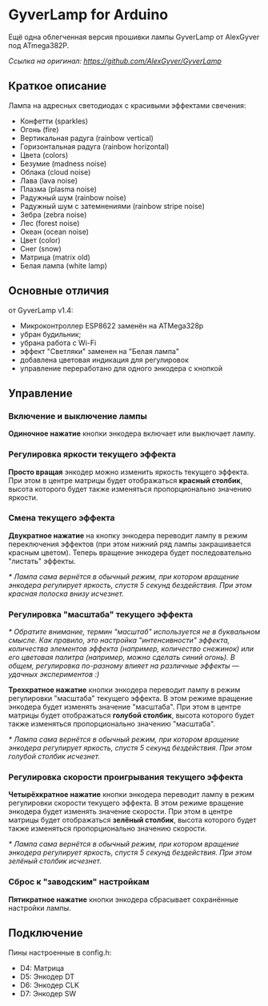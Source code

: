 ﻿# GyverLamp for Arduino

Ещё одна облегченная версия прошивки лампы GyverLamp oт AlexGyver под ATmega382P.

_Ссылка на оригинал: https://github.com/AlexGyver/GyverLamp_

## Краткое описание

Лампа на адресных светодиодах c красивыми эффектами свечения:
* Конфетти (sparkles)
* Огонь (fire)
* Вертикальная радуга (rainbow vertical)
* Горизонтальная радуга (rainbow horizontal)
* Цвета (colors)
* Безумие (madness noise)
* Облака (cloud noise)
* Лава (lava noise)
* Плазма (plasma noise)
* Радужный шум (rainbow noise)
* Радужный шум с затемнениями (rainbow stripe noise)
* Зебра (zebra noise)
* Лес (forest noise)
* Oкеан (ocean noise)
* Цвет (color)
* Снег (snow)
* Матрица (matrix old)
* Белая лампа (white lamp)

## Основные отличия
от GyverLamp v1.4:
* Микроконтроллер ESP8622 заменён на ATMega328p
* убран будильник;
* убрана работа с Wi-Fi
*	эффект "Светляки" заменен на "Белая лампа"
* добавлена цветовая индикация для регулировок
* управление переработано для одного энкодера с кнопкой

## Управление

### Включение и выключение лампы

**Одиночное нажатие** кнопки энкодера включает или выключает лампу.

### Регулировка яркости текущего эффекта

**Просто вращая** энкодер можно изменить яркость текущего эффекта.
При этом в центре матрицы будет отображаться **красный столбик**, высота которого будет также изменяться пропорционально значению яркости.

### Смена текущего эффекта

**Двукратное нажатие** на кнопку энкодера переводит лампу в режим переключения эффектов (при этом нижний ряд лампы закрашивается красным цветом).
Теперь вращение энкодера будет последовательно "листать" эффекты.

_* Лампа сама вернётся в обычный режим, при котором вращение энкодера регулирует яркость, спустя 5 секунд бездействия. При этом красная полоска внизу исчезнет._

### Регулировка "масштаба" текущего эффекта

_* Обратите внимание, термин "масштаб" используется не в буквальном смысле. Как правило, это настройка "интенсивности" эффекта, количества элементов эффекта (например, количество снежинок) или его цветовая палитра (например, можно сделать синий огонь). В общем, регулировка по-разному влияет на различные эффекты — удачных экспериментов :)_

**Трехкратное нажатие** кнопки энкодера переводит лампу в режим регулировки "масштаба" текущего эффекта. В этом режиме вращение энкодера будет изменять значение "масштаба". При этом в центре матрицы будет отображаться **голубой столбик**, высота которого будет также изменяться пропорционально значению "масштаба".

_* Лампа сама вернётся в обычный режим, при котором вращение энкодера регулирует яркость, спустя 5 секунд бездействия. При этом голубой столбик исчезнет._

### Регулировка скорости проигрывания текущего эффекта

**Четырёхкратное нажатие** кнопки энкодера переводит лампу в режим регулировки скорости текущего эффекта. В этом режиме вращение энкодера будет изменять значение скорости. При этом в центре матрицы будет отображаться **зелёный столбик**, высота которого будет также изменяться пропорционально значению скорости.

_* Лампа сама вернётся в обычный режим, при котором вращение энкодера регулирует яркость, спустя 5 секунд бездействия. При этом зелёный столбик исчезнет._

### Сброс к "заводским" настройкам

**Пятикратное нажатие** кнопки энкодера сбрасывает сохранённые настройки лампы.

## Подключение

Пины настроенные в config.h:
* D4: Матрица
* D5: Энкодер DT
* D6: Энкодер CLK
* D7: Энкодер SW
